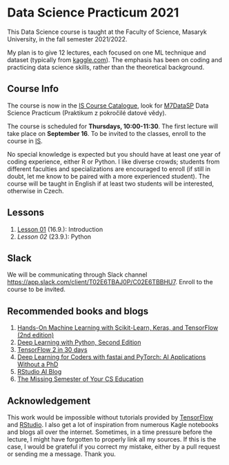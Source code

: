 # Data Science Practicum 2021

This Data Science course is taught at the Faculty of Science, Masaryk University, in the fall semester 2021/2022.  

My plan is to give 12 lectures, each focused on one ML technique and dataset (typically from [kaggle.com](http://kaggle.com)). The emphasis has been on coding and practicing data science skills, rather than the theoretical background.

## Course Info

The course is now in the [IS Course Catalogue](https://is.muni.cz/), look for [M7DataSP](https://is.muni.cz/auth/course/sci/podzim2021/M7DATASP) Data Science Practicum (Praktikum z pokročilé datové vědy). 

The course is scheduled for **Thursdays, 10:00-11:30**. The first lecture will take place on **September 16**. To be invited to the classes, enroll to the course in [IS](https://is.muni.cz/). 

No special knowledge is expected but you should have at least one year of coding experience, either R or Python. I like diverse crowds; students from different faculties and specializations are encouraged to enroll (if still in doubt, let me know to be paired with a more experienced student). The course will be taught in English if at least two students will be interested, otherwise in Czech.

## Lessons

  1. [Lesson 01](lesson01/) (16.9.): Introduction
  1. *Lesson 02* (23.9.): Python
  
## Slack

We will be communicating through Slack channel https://app.slack.com/client/T02E6TBAJ0P/C02E6TBBHU7. Enroll to the course to be invited.

## Recommended books and blogs

  1. [Hands-On Machine Learning with Scikit-Learn, Keras, and TensorFlow (2nd edition)](https://www.amazon.com/Hands-Machine-Learning-Scikit-Learn-TensorFlow/dp/1492032646)  
  1. [Deep Learning with Python, Second Edition](https://www.manning.com/books/deep-learning-with-python-second-edition)
  1. [TensorFlow 2 in 30 days](https://github.com/lyhue1991/eat_tensorflow2_in_30_days)
  1. [Deep Learning for Coders with fastai and PyTorch: AI Applications Without a PhD](https://github.com/fastai/fastbook)
  1. [RStudio AI Blog](https://blogs.rstudio.com/ai/)
  1. [The Missing Semester of Your CS Education](https://missing.csail.mit.edu/)


## Acknowledgement

This work would be impossible without tutorials provided by [TensorFlow](https://www.tensorflow.org/tutorials) and [RStudio](https://tensorflow.rstudio.com/tutorials/). I also get a lot  of inspiration from numerous Kagle notebooks and blogs all over the internet. Sometimes, in a time pressure before the lecture, I might have forgotten to properly link all my sources. If this is the case, I would be grateful if you correct my mistake, either by a pull request or sending me a message. Thank you. 
